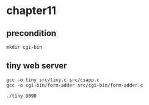 # chapter11

## precondition
````shell
mkdir cgi-bin
````

## tiny web server

    gcc -o tiny src/tiny.c src/csapp.c
    gcc -o cgi-bin/form-adder src/cgi-bin/form-adder.c

    ./tiny 9090

